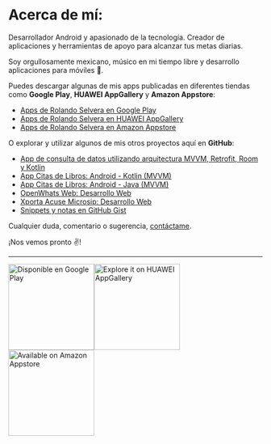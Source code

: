 # Acerca de mí:

Desarrollador Android y apasionado de la tecnología. Creador de aplicaciones y herramientas de apoyo para alcanzar tus metas diarias. 

Soy orgullosamente mexicano, músico en mi tiempo libre y desarrollo aplicaciones para móviles 📱.

Puedes descargar algunas de mis apps publicadas en diferentes tiendas como **Google Play**, **HUAWEI AppGallery** y **Amazon Appstore**:

* [Apps de Rolando Selvera en Google Play](https://play.google.com/store/apps/dev?id=7110481755554397068)
* [Apps de Rolando Selvera en HUAWEI AppGallery](https://appgallery.huawei.com/#/app/C104725309)
* [Apps de Rolando Selvera en Amazon Appstore](https://www.amazon.com/s?i=mobile-apps&rh=p_4%3ARolando+Selvera&language=es&search-type=ss)

O explorar y utilizar algunos de mis otros proyectos aquí en **GitHub**:

* [App de consulta de datos utilizando arquitectura MVVM, Retrofit, Room y Kotlin](https://github.com/RolandoSelvera/Found_It_All)
* [App Citas de Libros: Android - Kotlin (MVVM)](https://github.com/RolandoSelvera/Example_MVVM_Kotlin)
* [App Citas de Libros: Android - Java (MVVM)](https://github.com/RolandoSelvera/Example_MVVM_Java)
* [OpenWhats Web: Desarrollo Web](https://rolandoselvera.github.io/openwhats/openwhats)
* [Xporta Acuse Microsip: Desarrollo Web](https://rolandoselvera.github.io/)
* [Snippets y notas en GitHub Gist](https://gist.github.com/RolandoSelvera)

Cualquier duda, comentario o sugerencia, [contáctame](mailto:rolando.selvera3@gmail.com). 

¡Nos vemos pronto ✌!

---

<a href='https://play.google.com/store/apps/dev?id=7110481755554397068&pcampaignid=pcampaignidMKT-Other-global-all-co-prtnr-py-PartBadge-Mar2515-1'><img alt='Disponible en Google Play' src='https://play.google.com/intl/en_us/badges/static/images/badges/es-419_badge_web_generic.png' width="170"/></a><a href='https://appgallery.huawei.com/#/app/C104725309'><img alt='Explore it on HUAWEI AppGallery' src='https://consumer-img.huawei.com/content/dam/huawei-cbg-site/common/mkt/pdp/tablets/matepad/img/icon_app.svg' width="170"/></a><a href='https://www.amazon.com/s?i=mobile-apps&rh=p_4%3ARolando+Selvera&language=es&search-type=ss'><img alt='Available on Amazon Appstore' src='https://www.pngkit.com/png/full/197-1974924_amazon-app-store-icon-available-on-amazon-appstore.png' width="170"/></a>
